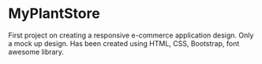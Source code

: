 # MyPlantStore
First project on creating a responsive e-commerce application design. Only a mock up design. Has been created using HTML, CSS, Bootstrap, font awesome library.
